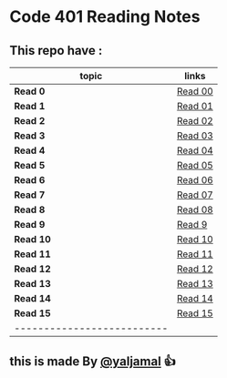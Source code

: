# Code 401 Reading Notes

## This repo have :

|topic  | links   |
|------ | --------|
|**Read 0** | [Read 00 ](https://yaljamal.github.io/reading-note401/class-01)|
|**Read 1** | [Read 01](https://yaljamal.github.io/reading-note401/class-01) |
|**Read 2** | [Read 02](https://yaljamal.github.io/reading-note401/class-02) |
|**Read 3** | [Read 03](https://yaljamal.github.io/reading-note401/class-03) |
|**Read 4** | [Read 04](https://yaljamal.github.io/reading-note401/class-04) |
|**Read 5** | [Read 05](https://yaljamal.github.io/reading-note401/class-05) |
|**Read 6** | [Read 06](https://yaljamal.github.io/reading-note401/class-06) |
|**Read 7** | [Read 07](https://yaljamal.github.io/reading-note401/class-07) |
|**Read 8** | [Read 08](https://yaljamal.github.io/reading-note401/class-08) |
|**Read 9** | [Read 9](https://yaljamal.github.io/reading-note401/class-09) |
|**Read 10** | [Read 10](https://yaljamal.github.io/reading-note401/class-10) |
|**Read 11** | [Read 11](https://yaljamal.github.io/reading-note401/class-11) |
|**Read 12** | [Read 12](https://yaljamal.github.io/reading-note401/class-12) |
|**Read 13** | [Read 13](https://yaljamal.github.io/reading-note401/class-13) |
|**Read 14** | [Read 14](https://yaljamal.github.io/reading-note401/class-14) |
|**Read 15** | [Read 15](https://yaljamal.github.io/reading-note401/class-15) |
|--------------------------|

## this is made By [@yaljamal](https://github.com/yaljamal) :+1:
